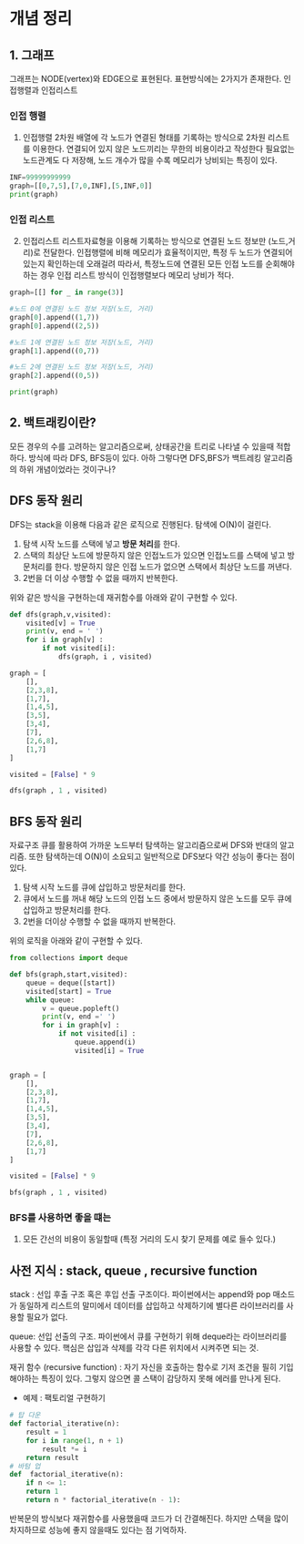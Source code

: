 # 개념 정리

## 1. 그래프

그래프는 NODE(vertex)와 EDGE으로 표현된다. 표현방식에는 2가지가 존재한다. 인접행렬과 인접리스트

### 인접 행렬

1.  인접행렬 2차원 배열에 각 노드가 연결된 형태를 기록하는 방식으로 2차원 리스트를 이용한다. 연결되어 있지 않은 노드끼리는 무한의 비용이라고 작성한다 필요없는 노드관계도 다 저장해, 노드 개수가 많을 수록 메모리가 낭비되는 특징이 있다.

```python
INF=99999999999
graph=[[0,7,5],[7,0,INF],[5,INF,0]]
print(graph)
```

### 인접 리스트

2.  인접리스트 리스트자료형을 이용해 기록하는 방식으로 연결된 노드 정보만 (노드,거리)로 전달한다. 인접행렬에 비해 메모리가 효율적이지만, 특정 두 노드가 연결되어있는지 확인하는데 오래걸려 따라서, 특정노드에 연결된 모든 인접 노드를 순회해야하는 경우 인접 리스트 방식이 인접행렬보다 메모리 낭비가 적다.

```python
graph=[[] for _ in range(3)]

#노드 0에 연결된 노드 정보 저장(노드, 거리)
graph[0].append((1,7))
graph[0].append((2,5))

#노드 1에 연결된 노드 정보 저장(노드, 거리)
graph[1].append((0,7))

#노드 2에 연결된 노드 정보 저장(노드, 거리)
graph[2].append((0,5))

print(graph)
```

## 2. 백트래킹이란?

모든 경우의 수를 고려하는 알고리즘으로써, 상태공간을 트리로 나타낼 수 있을때 적합하다. 방식에 따라 DFS, BFS등이 있다. 아하 그렇다면 DFS,BFS가 백트레킹 알고리즘의 하위 개념이었라는 것이구나?

## DFS 동작 원리

DFS는 stack을 이용해 다음과 같은 로직으로 진행된다. 탐색에 O(N)이 걸린다.

1. 탐색 시작 노드를 스택에 넣고 **방문 처리**를 한다.
2. 스택의 최상단 노드에 방문하지 않은 인접노드가 있으면 인접노드를 스택에 넣고 방문처리를 한다. 방문하지 않은 인접 노드가 없으면 스택에서 최상단 노드를 꺼낸다.
3. 2번을 더 이상 수행할 수 없을 때까지 반복한다.

위와 같은 방식을 구현하는데 재귀함수를 아래와 같이 구현할 수 있다.

```python
def dfs(graph,v,visited):
    visited[v] = True
    print(v, end = ' ')
    for i in graph[v] :
        if not visited[i]:
            dfs(graph, i , visited)

graph = [
    [],
    [2,3,8],
    [1,7],
    [1,4,5],
    [3,5],
    [3,4],
    [7],
    [2,6,8],
    [1,7]
]

visited = [False] * 9

dfs(graph , 1 , visited)
```

## BFS 동작 원리

자료구조 큐를 활용하여 가까운 노드부터 탐색하는 알고리즘으로써 DFS와 반대의 알고리즘. 또한 탐색하는데 O(N)이 소요되고 일반적으로 DFS보다 약간 성능이 좋다는 점이 있다.

1.  탐색 시작 노드를 큐에 삽입하고 방문처리를 한다.
2.  큐에서 노드를 꺼내 해당 노드의 인접 노드 중에서 방문하지 않은 노드를 모두 큐에 삽입하고 방문처리를 한다.
3.  2번을 더이상 수행할 수 없을 때까지 반복한다.

위의 로직을 아래와 같이 구현할 수 있다.

```python
from collections import deque

def bfs(graph,start,visited):
    queue = deque([start])
    visited[start] = True
    while queue:
        v = queue.popleft()
        print(v, end =' ')
        for i in graph[v] :
            if not visited[i] :
                queue.append(i)
                visited[i] = True


graph = [
    [],
    [2,3,8],
    [1,7],
    [1,4,5],
    [3,5],
    [3,4],
    [7],
    [2,6,8],
    [1,7]
]

visited = [False] * 9

bfs(graph , 1 , visited)
```

### BFS를 사용하면 좋을 떄는

1. 모든 간선의 비용이 동일할때 (특정 거리의 도시 찾기 문제를 예로 들수 있다.)

## 사전 지식 : stack, queue , recursive function

stack : 선입 후출 구조 혹은 후입 선출 구조이다. 파이썬에서는 append와 pop 매소드가 동일하게 리스트의 말미에서 데이터를 삽입하고 삭제하기에 별다른 라이브러리를 사용할 필요가 없다.

queue: 선입 선출의 구조. 파이썬에서 큐를 구현하기 위해 deque라는 라이브러리를 사용할 수 있다. 핵심은 삽입과 삭제를 각각 다른 위치에서 시켜주면 되는 것.

재귀 함수 (recursive function) : 자기 자신을 호출하는 함수로 기저 조건을 필히 기입해야하는 특징이 있다. 그렇지 않으면 콜 스택이 감당하지 못해 에러를 만나게 된다.

- 예제 : 팩토리얼 구현하기

```python
# 탑 다운
def factorial_iterative(n):
	result = 1
	for i in range(1, n + 1)
		result *= i
	return result
# 바텀 업
def  factorial_iterative(n):
	if n <= 1:
	return 1
	return n * factorial_iterative(n - 1):
```

반복문의 방식보다 재귀함수를 사용했을때 코드가 더 간결해진다. 하지만 스택을 많이 차지하므로 성능에 좋지 않을때도 있다는 점 기억하자.
